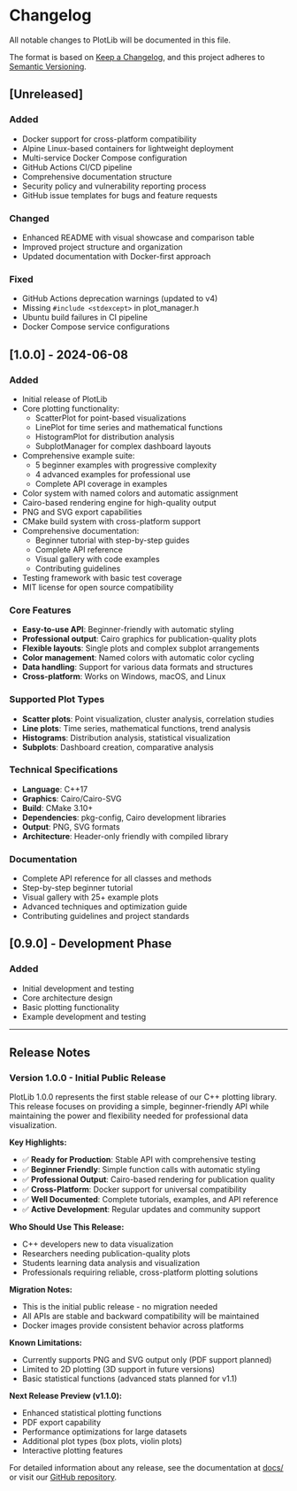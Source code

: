 # Changelog

All notable changes to PlotLib will be documented in this file.

The format is based on [Keep a Changelog](https://keepachangelog.com/en/1.0.0/),
and this project adheres to [Semantic Versioning](https://semver.org/spec/v2.0.0.html).

## [Unreleased]

### Added
- Docker support for cross-platform compatibility
- Alpine Linux-based containers for lightweight deployment
- Multi-service Docker Compose configuration
- GitHub Actions CI/CD pipeline
- Comprehensive documentation structure
- Security policy and vulnerability reporting process
- GitHub issue templates for bugs and feature requests

### Changed
- Enhanced README with visual showcase and comparison table
- Improved project structure and organization
- Updated documentation with Docker-first approach

### Fixed
- GitHub Actions deprecation warnings (updated to v4)
- Missing `#include <stdexcept>` in plot_manager.h
- Ubuntu build failures in CI pipeline
- Docker Compose service configurations

## [1.0.0] - 2024-06-08

### Added
- Initial release of PlotLib
- Core plotting functionality:
  - ScatterPlot for point-based visualizations
  - LinePlot for time series and mathematical functions
  - HistogramPlot for distribution analysis
  - SubplotManager for complex dashboard layouts
- Comprehensive example suite:
  - 5 beginner examples with progressive complexity
  - 4 advanced examples for professional use
  - Complete API coverage in examples
- Color system with named colors and automatic assignment
- Cairo-based rendering engine for high-quality output
- PNG and SVG export capabilities
- CMake build system with cross-platform support
- Comprehensive documentation:
  - Beginner tutorial with step-by-step guides
  - Complete API reference
  - Visual gallery with code examples
  - Contributing guidelines
- Testing framework with basic test coverage
- MIT license for open source compatibility

### Core Features
- **Easy-to-use API**: Beginner-friendly with automatic styling
- **Professional output**: Cairo graphics for publication-quality plots
- **Flexible layouts**: Single plots and complex subplot arrangements
- **Color management**: Named colors with automatic color cycling
- **Data handling**: Support for various data formats and structures
- **Cross-platform**: Works on Windows, macOS, and Linux

### Supported Plot Types
- **Scatter plots**: Point visualization, cluster analysis, correlation studies
- **Line plots**: Time series, mathematical functions, trend analysis  
- **Histograms**: Distribution analysis, statistical visualization
- **Subplots**: Dashboard creation, comparative analysis

### Technical Specifications
- **Language**: C++17
- **Graphics**: Cairo/Cairo-SVG
- **Build**: CMake 3.10+
- **Dependencies**: pkg-config, Cairo development libraries
- **Output**: PNG, SVG formats
- **Architecture**: Header-only friendly with compiled library

### Documentation
- Complete API reference for all classes and methods
- Step-by-step beginner tutorial
- Visual gallery with 25+ example plots
- Advanced techniques and optimization guide
- Contributing guidelines and project standards

## [0.9.0] - Development Phase

### Added
- Initial development and testing
- Core architecture design
- Basic plotting functionality
- Example development and testing

---

## Release Notes

### Version 1.0.0 - Initial Public Release

PlotLib 1.0.0 represents the first stable release of our C++ plotting library. This release focuses on providing a simple, beginner-friendly API while maintaining the power and flexibility needed for professional data visualization.

**Key Highlights:**
- ✅ **Ready for Production**: Stable API with comprehensive testing
- ✅ **Beginner Friendly**: Simple function calls with automatic styling  
- ✅ **Professional Output**: Cairo-based rendering for publication quality
- ✅ **Cross-Platform**: Docker support for universal compatibility
- ✅ **Well Documented**: Complete tutorials, examples, and API reference
- ✅ **Active Development**: Regular updates and community support

**Who Should Use This Release:**
- C++ developers new to data visualization
- Researchers needing publication-quality plots
- Students learning data analysis and visualization
- Professionals requiring reliable, cross-platform plotting solutions

**Migration Notes:**
- This is the initial public release - no migration needed
- All APIs are stable and backward compatibility will be maintained
- Docker images provide consistent behavior across platforms

**Known Limitations:**
- Currently supports PNG and SVG output only (PDF support planned)
- Limited to 2D plotting (3D support in future versions)
- Basic statistical functions (advanced stats planned for v1.1)

**Next Release Preview (v1.1.0):**
- Enhanced statistical plotting functions
- PDF export capability
- Performance optimizations for large datasets
- Additional plot types (box plots, violin plots)
- Interactive plotting features

For detailed information about any release, see the documentation at [docs/](docs/) or visit our [GitHub repository](https://github.com/DicksonKam/PlotLib). 